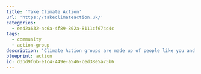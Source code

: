 ```yaml
---
title: 'Take Climate Action'
url: 'https://takeclimateaction.uk/'
categories:
  - ee42a632-ac6a-4f89-802a-8111cf674d4c
tags:
  - community
  - action-group
description: 'Climate Action groups are made up of people like you and together they’ll bring about big systemic change. Join the network and kick-start climate action in your community.'
blueprint: action
id: d3bd9f6b-e1c4-449e-a546-ced38e5a75b6
---
```

